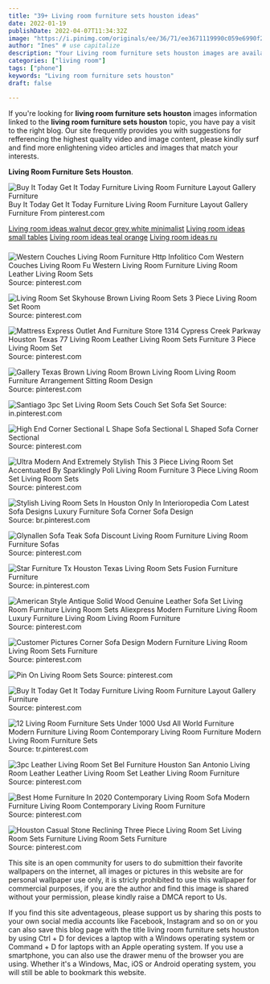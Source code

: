 ```yaml
---
title: "39+ Living room furniture sets houston ideas"
date: 2022-01-19
publishDate: 2022-04-07T11:34:32Z
image: "https://i.pinimg.com/originals/ee/36/71/ee3671119990c059e6990f204abc5f16.png"
author: "Ines" # use capitalize
description: "Your Living room furniture sets houston images are available in this site. Living room furniture sets houston are a topic that is being searched for and liked by netizens now. You can Download the Living room furniture sets houston files here. Get all royalty-free photos and vectors."
categories: ["living room"]
tags: ["phone"]
keywords: "Living room furniture sets houston"
draft: false

---
```


If you're looking for **living room furniture sets houston** images information linked to the **living room furniture sets houston** topic, you have pay a visit to the right  blog.  Our site frequently  provides you with  suggestions  for refferencing  the highest  quality video and image  content, please kindly surf and find more enlightening video articles and images  that match your interests.

**Living Room Furniture Sets Houston**. 

![Buy It Today Get It Today Furniture Living Room Furniture Layout Gallery Furniture](https://i.pinimg.com/originals/e0/c9/d0/e0c9d0dc0b901898f558e803a889a498.jpg "Buy It Today Get It Today Furniture Living Room Furniture Layout Gallery Furniture")
Buy It Today Get It Today Furniture Living Room Furniture Layout Gallery Furniture From pinterest.com

[Living room ideas walnut decor grey white minimalist](/living-room-ideas-walnut-decor-grey-white-minimalist/)
[Living room ideas small tables](/living-room-ideas-small-tables/)
[Living room ideas teal orange](/living-room-ideas-teal-orange/)
[Living room ideas ru](/living-room-ideas-ru/)



### 

 


![Western Couches Living Room Furniture Http Infolitico Com Western Couches Living Room Fu Western Living Room Furniture Living Room Leather Living Room Sets](https://i.pinimg.com/originals/72/2a/09/722a0915f574dd24fae694dcbd24a378.jpg "Western Couches Living Room Furniture Http Infolitico Com Western Couches Living Room Fu Western Living Room Furniture Living Room Leather Living Room Sets")
Source: pinterest.com

 

![Living Room Set Skyhouse Brown Living Room Sets 3 Piece Living Room Set Room](https://i.pinimg.com/originals/2c/04/6a/2c046a62a28da23b5b5eac04f9e11284.jpg "Living Room Set Skyhouse Brown Living Room Sets 3 Piece Living Room Set Room")
Source: pinterest.com

 

![Mattress Express Outlet And Furniture Store 1314 Cypress Creek Parkway Houston Texas 77 Living Room Leather Living Room Sets Furniture 3 Piece Living Room Set](https://i.pinimg.com/originals/3f/20/ec/3f20ecda095b75a88dc9a87f3ac384ee.jpg "Mattress Express Outlet And Furniture Store 1314 Cypress Creek Parkway Houston Texas 77 Living Room Leather Living Room Sets Furniture 3 Piece Living Room Set")
Source: pinterest.com

 

![Gallery Texas Brown Living Room Brown Living Room Living Room Furniture Arrangement Sitting Room Design](https://i.pinimg.com/originals/34/a3/af/34a3af62bceab8d68b901d1c9a70d2a9.jpg "Gallery Texas Brown Living Room Brown Living Room Living Room Furniture Arrangement Sitting Room Design")
Source: pinterest.com

 

![Santiago 3pc Set Living Room Sets Couch Set Sofa Set](https://i.pinimg.com/originals/44/be/be/44bebe1d42258ce0400d6bf9faf31001.jpg "Santiago 3pc Set Living Room Sets Couch Set Sofa Set")
Source: in.pinterest.com

 

![High End Corner Sectional L Shape Sofa Sectional L Shaped Sofa Corner Sectional](https://i.pinimg.com/originals/e6/08/e7/e608e734a30aa7d6f4f0d68ce26d9e9f.jpg "High End Corner Sectional L Shape Sofa Sectional L Shaped Sofa Corner Sectional")
Source: pinterest.com

 

![Ultra Modern And Extremely Stylish This 3 Piece Living Room Set Accentuated By Sparklingly Poli Living Room Furniture 3 Piece Living Room Set Living Room Sets](https://i.pinimg.com/originals/69/3b/a8/693ba821789f7174910db49b339c80cb.jpg "Ultra Modern And Extremely Stylish This 3 Piece Living Room Set Accentuated By Sparklingly Poli Living Room Furniture 3 Piece Living Room Set Living Room Sets")
Source: pinterest.com

 

![Stylish Living Room Sets In Houston Only In Interioropedia Com Latest Sofa Designs Luxury Furniture Sofa Corner Sofa Design](https://i.pinimg.com/originals/ea/80/9d/ea809d4e53445145829b916131a0e793.jpg "Stylish Living Room Sets In Houston Only In Interioropedia Com Latest Sofa Designs Luxury Furniture Sofa Corner Sofa Design")
Source: br.pinterest.com

 

![Glynallen Sofa Teak Sofa Discount Living Room Furniture Living Room Furniture Sofas](https://i.pinimg.com/originals/ff/a9/e9/ffa9e9aeff4d9adc64614cbe7619984c.jpg "Glynallen Sofa Teak Sofa Discount Living Room Furniture Living Room Furniture Sofas")
Source: pinterest.com

 

![Star Furniture Tx Houston Texas Living Room Sets Fusion Furniture Furniture](https://i.pinimg.com/originals/e4/d3/5d/e4d35db20f240ccdd210b05e02de3242.jpg "Star Furniture Tx Houston Texas Living Room Sets Fusion Furniture Furniture")
Source: in.pinterest.com

 

![American Style Antique Solid Wood Genuine Leather Sofa Set Living Room Furniture Living Room Sets Aliexpress Modern Furniture Living Room Luxury Furniture Living Room Living Room Furniture](https://i.pinimg.com/originals/63/f1/c5/63f1c560d1200ee530219bca639124ad.jpg "American Style Antique Solid Wood Genuine Leather Sofa Set Living Room Furniture Living Room Sets Aliexpress Modern Furniture Living Room Luxury Furniture Living Room Living Room Furniture")
Source: pinterest.com

 

![Customer Pictures Corner Sofa Design Modern Furniture Living Room Living Room Sets Furniture](https://i.pinimg.com/736x/ba/a2/79/baa279cf204c759d18adae88b28bff23.jpg "Customer Pictures Corner Sofa Design Modern Furniture Living Room Living Room Sets Furniture")
Source: pinterest.com

 

![Pin On Living Room Sets](https://i.pinimg.com/474x/0a/9c/2e/0a9c2ea5ee691168afd56c155025b6d0.jpg "Pin On Living Room Sets")
Source: pinterest.com

 

![Buy It Today Get It Today Furniture Living Room Furniture Layout Gallery Furniture](https://i.pinimg.com/originals/e0/c9/d0/e0c9d0dc0b901898f558e803a889a498.jpg "Buy It Today Get It Today Furniture Living Room Furniture Layout Gallery Furniture")
Source: pinterest.com

 

![12 Living Room Furniture Sets Under 1000 Usd All World Furniture Modern Furniture Living Room Contemporary Living Room Furniture Modern Living Room Furniture Sets](https://i.pinimg.com/originals/3f/1c/ac/3f1cac42d453807134a9265f83c81a36.jpg "12 Living Room Furniture Sets Under 1000 Usd All World Furniture Modern Furniture Living Room Contemporary Living Room Furniture Modern Living Room Furniture Sets")
Source: tr.pinterest.com

 

![3pc Leather Living Room Set Bel Furniture Houston San Antonio Living Room Leather Leather Living Room Set Leather Living Room Furniture](https://i.pinimg.com/originals/3a/08/ee/3a08ee6e2f4e2901347c5c6295c85ba3.jpg "3pc Leather Living Room Set Bel Furniture Houston San Antonio Living Room Leather Leather Living Room Set Leather Living Room Furniture")
Source: pinterest.com

 

![Best Home Furniture In 2020 Contemporary Living Room Sofa Modern Furniture Living Room Contemporary Living Room Furniture](https://i.pinimg.com/originals/d8/70/d4/d870d4fe4128dff2350b3ca67a9007a1.jpg "Best Home Furniture In 2020 Contemporary Living Room Sofa Modern Furniture Living Room Contemporary Living Room Furniture")
Source: pinterest.com

 

![Houston Casual Stone Reclining Three Piece Living Room Set Living Room Sets Furniture Living Room Sets Furniture](https://i.pinimg.com/originals/ee/36/71/ee3671119990c059e6990f204abc5f16.png "Houston Casual Stone Reclining Three Piece Living Room Set Living Room Sets Furniture Living Room Sets Furniture")
Source: pinterest.com

 

This site is an open community for users to do submittion their favorite wallpapers on the internet, all images or pictures in this website are for personal wallpaper use only, it is stricly prohibited to use this wallpaper for commercial purposes, if you are the author and find this image is shared without your permission, please kindly raise a DMCA report to Us.

If you find this site adventageous, please support us by sharing this posts to your own social media accounts like Facebook, Instagram and so on or you can also save this blog page with the title living room furniture sets houston by using Ctrl + D for devices a laptop with a Windows operating system or Command + D for laptops with an Apple operating system. If you use a smartphone, you can also use the drawer menu of the browser you are using. Whether it's a Windows, Mac, iOS or Android operating system, you will still be able to bookmark this website.
